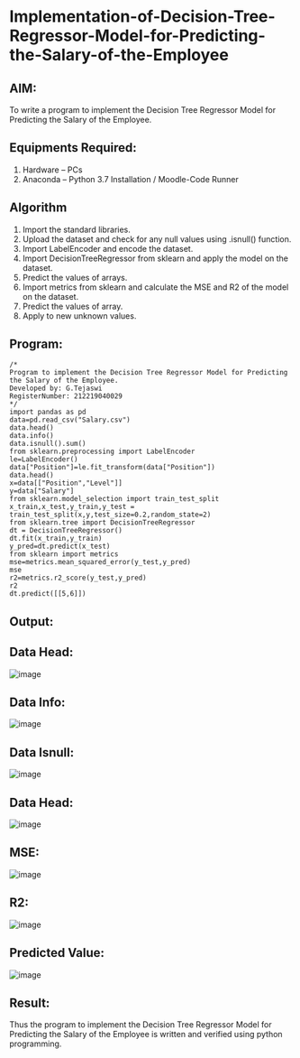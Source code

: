 # Implementation-of-Decision-Tree-Regressor-Model-for-Predicting-the-Salary-of-the-Employee

## AIM:
To write a program to implement the Decision Tree Regressor Model for Predicting the Salary of the Employee.

## Equipments Required:
1. Hardware – PCs
2. Anaconda – Python 3.7 Installation / Moodle-Code Runner

## Algorithm
1. Import the standard libraries.
2. Upload the dataset and check for any null values using .isnull() function.
3. Import LabelEncoder and encode the dataset.
4. Import DecisionTreeRegressor from sklearn and apply the model on the dataset.
5. Predict the values of arrays.
6. Import metrics from sklearn and calculate the MSE and R2 of the model on the dataset.
7. Predict the values of array.
8. Apply to new unknown values.



## Program:
```
/*
Program to implement the Decision Tree Regressor Model for Predicting the Salary of the Employee.
Developed by: G.Tejaswi
RegisterNumber: 212219040029 
*/
import pandas as pd
data=pd.read_csv("Salary.csv")
data.head()
data.info()
data.isnull().sum()
from sklearn.preprocessing import LabelEncoder
le=LabelEncoder()
data["Position"]=le.fit_transform(data["Position"])
data.head()
x=data[["Position","Level"]]
y=data["Salary"]
from sklearn.model_selection import train_test_split
x_train,x_test,y_train,y_test = train_test_split(x,y,test_size=0.2,random_state=2)
from sklearn.tree import DecisionTreeRegressor
dt = DecisionTreeRegressor()
dt.fit(x_train,y_train)
y_pred=dt.predict(x_test)
from sklearn import metrics
mse=metrics.mean_squared_error(y_test,y_pred)
mse
r2=metrics.r2_score(y_test,y_pred)
r2
dt.predict([[5,6]])
```

## Output:
## Data Head:
![image](https://user-images.githubusercontent.com/79306169/174666993-51ad8fd9-b8f3-4558-bc4e-07e0b9893718.png)
## Data Info:
![image](https://user-images.githubusercontent.com/79306169/174667048-c6b0cfd0-3638-4423-b5e7-443a570edb02.png)
## Data Isnull:
![image](https://user-images.githubusercontent.com/79306169/174667110-7fbb1b1e-0f49-4dad-9ad6-dfef3c7bc5c0.png)
## Data Head:
![image](https://user-images.githubusercontent.com/79306169/174667149-90712e6a-acda-4872-9e06-3fca02ded971.png)
## MSE:
![image](https://user-images.githubusercontent.com/79306169/174667216-641473d9-6500-4a4a-a558-ac79d3d2e609.png)
## R2:
![image](https://user-images.githubusercontent.com/79306169/174667269-a55d7bb6-1ed6-43c4-be0b-34a6598c7b0d.png)
## Predicted Value:
![image](https://user-images.githubusercontent.com/79306169/174667315-9ea40dfe-e943-4f45-9ebe-065b096e8d75.png)



## Result:
Thus the program to implement the Decision Tree Regressor Model for Predicting the Salary of the Employee is written and verified using python programming.
